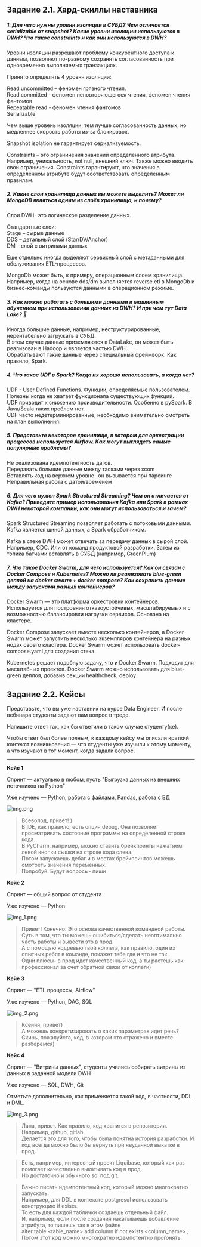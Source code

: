 ## Задание 2.1. Хард-скиллы наставника 
##### 1. Для чего нужны уровни изоляции в СУБД? Чем отличается serializable от snapshot? Какие уровни изоляции используются в DWH? Что такое constraints и как они используются в DWH?

Уровни изоляции разрешают проблему конкурентного доступа к данным, позволяют по-разному сохранять согласованность при одновременно выполняемых транзакциях.

Принято определять 4 уровня изоляции: 

Read uncommitted – феномен грязного чтения. \
Read committed - феномен неповторяющегося чтения, феномен чтения фантомов \
Repeatable read - феномен чтения фантомов \
Serializable 

Чем выше уровень изоляции, тем лучше согласованность данных, но медленнее скорость работы из-за блокировок.

Snapshot isolation не гарантирует сериализуемость. 

Constraints – это ограничения значений определенного атрибута. Например, уникальность, not null, внешний ключ. Также можно вводить свои ограничения.
Constraints гарантируют, что значения в определенном атрибуте будут соответствовать определенным правилам.


##### 2. Какие слои хранилища данных вы можете выделить? Может ли MongoDB являться одним из слоёв хранилища, и почему?

Слои DWH- это логическое разделение данных.

Стандартные слои: \
Stage – сырые данные \
DDS – детальный слой (Star/DV/Anchor) \
DM – слой с витринами данных

Еще отдельно иногда выделяют сервисный слой с метаданными для обслуживания ETL-процессов.

MongoDb  может быть, к примеру, операционным слоем хранилища. 
Например, когда на основе dds/dm выполняется reverse etl в MongoDb и бизнес-команды пользуются данными в операционном режиме.


##### 3. Как можно работать с большими данными и машинным обучением при использовании данных из DWH? И при чем тут Data Lake? 🙂

Иногда большие данные, например, неструктурированные, нерентабельно загружать в СУБД. \
В этом случае данные приземляются в DataLake, он может быть реализован в Hadoop и является частью DWH. \
Обрабатывают такие данные через специальный фреймворк. Как правило, Spark.


##### 4. Что такое UDF в Spark? Когда их хорошо использовать, а когда нет?

UDF - User Defined Functions. Функции, определяемые пользователем. Полезны когда не хватает функционала существующих функций. \
UDF приводит к снижению производительности. Особенно в pySpark. В Java/Scala таких проблем нет. \
UDF часто недетерминированные, необходимо внимательно смотреть на план выполнения.


##### 5. Представьте некоторое хранилище, в котором для оркестрации процессов используется Airflow. Как могут выглядеть самые популярные проблемы?

Не реализована идемпотентность дагов. \
Передавать большие данные между тасками через xcom \
Вставлять код на верхнем уровне- он вызывается при парсинге \
Неправильная работа с датой/временем


##### 6. Для чего нужен Spark Structured Streaming? Чем он отличается от Kafka? Приведите пример использования Kafka или Spark в рамках DWH некоторой компании, как они могут использоваться и зачем?

Spark Structured Streaming позволяет работать с потоковыми данными. Kafka является шиной данных, а Spark обработчиком.

Kafka в стеке DWH может отвечать за передачу данных в сырой слой. 
Например, CDC. Или от команд продуктовой разработки. 
Затем из топика батчами вставлять в СУБД (например, GreenPlum)


##### 7. Что такое Docker Swarm, для чего используется? Как он связан с Docker Compose и Kubernetes? Можно ли реализовать blue-green деплой на docker swarm + docker compose? Как сохранить данные между запусками разных контейнеров?

Docker Swarm — это платформа оркестровки контейнеров. Используется для построения отказоустойчивых, масштабируемых и с возможностью балансировки нагрузки сервисов.
Основана на кластере.

Docker Compose запускает вместе несколько контейнеров, а Docker Swarm может запустить несколько экземпляров контейнера на разных нодах своего кластера. 
Docker Swarm может использовать docker-compose.yaml для создания стека.

Kubernetes решает подобную задачу, что и Docker Swarm. Подходит для масштабных проектов.
Docker Swarm можно использовать для blue-green деплоя, добавив секции healthcheck, deploy

## Задание 2.2. Кейсы

<aside>
Представьте, что вы уже наставник на курсе Data Engineer. И после вебинара студенты задают вам вопрос в треде.

Напишите ответ так, как бы ответили в таком случае студенту(ке). 

Чтобы ответ был более полным, к каждому кейсу мы описали краткий контекст возникновения — что студенты уже изучили к этому моменту, а что изучают в тот момент, когда задали вопрос.

</aside>

---

**Кейс 1**

Спринт — актуально в любом, пусть "Выгрузка данных из внешних источников на Python"

Уже изучено — Python, работа с файлами, Pandas, работа с БД

![img.png](img/img.png)

> Всеволод, привет! ) \
В IDE, как правило, есть опция debug. Она позволяет просматривать состояние программы на определенной строке кода. \
В PyCharm, например, можно ставить брейкпоинты нажатием левой кнопки сышки на строке кода слева. \
Потом запускаешь дебаг и в местах брейкпоинтов можешь смотреть значения переменных. \
Попробуй. Будут вопросы- пиши

**Кейс 2**

Спринт — общий вопрос от студента

Уже изучено — Python

![img_1.png](img/img_1.png)

> Привет! Конечно. Это основа качественной командной работы. \
Суть в том, что ты можешь ошибиться/сделать неоптимально часть работы и вывести это в прод. \
А с помощью кодревью твой коллега, как правило, один из опытных ребят в команде, покажет тебе где и что не так. \
Одни плюсы- в прод идет качественный код, а ты растешь как профессионал за счет обратной связи от коллеги)


**Кейс 3**

Спринт — "ETL процессы, Airflow"

Уже изучено — Python, DAG, SQL

![img_2.png](img/img_2.png)

> Ксения, привет) \
А можешь конкретизировать о каких параметрах идет речь? \
Скинь, пожалуйста, код, в котором это отражено и вместе разберёмся)


**Кейс 4**

Спринт — "Витрины данных", студенты учились собирать витрины из данных в заданной модели DWH

Уже изучено — SQL, DWH, Git

Отметьте дополнительно, как применяется такой код, в частности, DDL и DML.

![img_3.png](img/img_3.png)

> Лана, привет.
Как правило, код хранится в репозитории. Например, github, gitlab. \
Делается это для того, чтобы была понятна история разработки. И код всегда можно было бы вернуть при неудачной выкатке в прод.

> Есть, например, интересный проект Liquibase, который как раз помогает качественно выкатывать код в прод. \
Но достаточно и обычного sql под git. 

> Важно писать идемпотентный код, который можно многократно запускать. \
Например, для DDL в контексте postgresql использовать конструкцию if exists. \
То есть для каждой таблички создаешь отдельный файл. \
И, например, если после создания накатываешь добавление атрибута, то пишешь так в этом файле\
alter table <table_name> add column if not exists <column_name> <type>; \
Потом этот код можно многократно идемпотентно прогонять.
